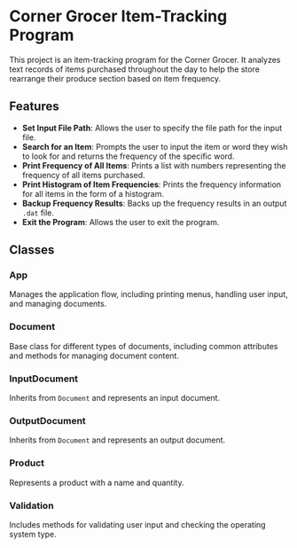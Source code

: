 # Corner Grocer Item-Tracking Program

This project is an item-tracking program for the Corner Grocer. It analyzes text records of items purchased throughout the day to help the store rearrange their produce section based on item frequency.

## Features

- **Set Input File Path**: Allows the user to specify the file path for the input file.
- **Search for an Item**: Prompts the user to input the item or word they wish to look for and returns the frequency of the specific word.
- **Print Frequency of All Items**: Prints a list with numbers representing the frequency of all items purchased.
- **Print Histogram of Item Frequencies**: Prints the frequency information for all items in the form of a histogram.
- **Backup Frequency Results**: Backs up the frequency results in an output `.dat` file.
- **Exit the Program**: Allows the user to exit the program.

## Classes

### App

Manages the application flow, including printing menus, handling user input, and managing documents.

### Document

Base class for different types of documents, including common attributes and methods for managing document content.

### InputDocument

Inherits from `Document` and represents an input document.

### OutputDocument

Inherits from `Document` and represents an output document.

### Product

Represents a product with a name and quantity.

### Validation

Includes methods for validating user input and checking the operating system type.
